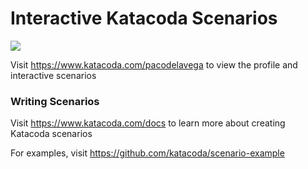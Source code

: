 # Interactive Katacoda Scenarios

[![](http://shields.katacoda.com/katacoda/pacodelavega/count.svg)](https://www.katacoda.com/pacodelavega "Get your profile on Katacoda.com")

Visit https://www.katacoda.com/pacodelavega to view the profile and interactive scenarios

### Writing Scenarios
Visit https://www.katacoda.com/docs to learn more about creating Katacoda scenarios

For examples, visit https://github.com/katacoda/scenario-example
